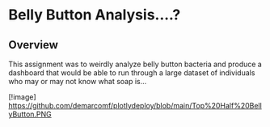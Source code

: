 # Belly Button Analysis....?

## Overview

This assignment was to weirdly analyze belly button bacteria and produce a dashboard that would be able to run through a large dataset of individuals who may or may not know what soap is...

[!image] https://github.com/demarcomf/plotlydeploy/blob/main/Top%20Half%20BellyButton.PNG
